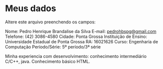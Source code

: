 # Meus dados

Altere este arquivo preenchendo os campos:

Nome: Pedro Henrique Brandalise da Silva
E-mail: pedrohbspg@gmail.com
Telefone: (42) 3086-4580
Cidade: Ponta Grossa
Instituição de Ensino: Universidade Estadual de Ponta Grossa
RA: 16021626
Curso: Engenharia de Computação
Período/Série: 5º período/3ª série

Minha experiencia com desenvolvimento: conhecimento intermediário C/C++, java. Conhecimento básico HTML. 
